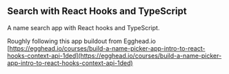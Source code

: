 ## Search with React Hooks and TypeScript

A name search app with React hooks and TypeScript.

Roughly following this app buildout from Egghead.io<br>
[https://egghead.io/courses/build-a-name-picker-app-intro-to-react-hooks-context-api-1ded](https://egghead.io/courses/build-a-name-picker-app-intro-to-react-hooks-context-api-1ded)